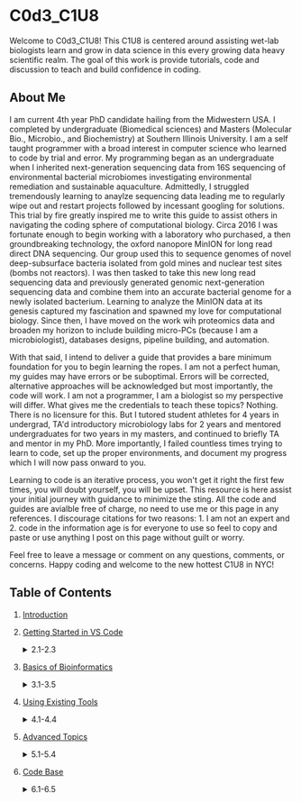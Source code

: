 # C0d3_C1U8

Welcome to C0d3_C1U8! This C1U8 is centered around assisting wet-lab biologists learn and grow in data science in this every growing data heavy scientific realm. The goal of this work is provide tutorials, code and discussion to teach and build confidence in coding. 

## About Me

I am current 4th year PhD candidate hailing from the Midwestern USA. I completed by undergraduate (Biomedical sciences) and Masters (Molecular Bio., Microbio., and Biochemistry) at Southern Illinois University. I am a self taught programmer with a broad interest in computer science who learned to code by trial and error. My programming began as an undergraduate when I inherited next-generation sequencing data from 16S sequencing of environmental bacterial microbiomes investigating environmental remediation and sustainable aquaculture. Admittedly, I struggled tremendously learning to anaylze sequencing data leading me to regularly wipe out and restart projects followed by incessant googling for solutions. This trial by fire greatly inspired me to write this guide to assist others in navigating the coding sphere of computational biology. Circa 2016 I was fortunate enough to begin working with a laboratory who purchased, a then groundbreaking technology, the oxford nanopore MinION for long read direct DNA sequencing. Our group used this to sequence genomes of novel deep-subsurface bacteria isolated from gold mines and nuclear test sites (bombs not reactors). I was then tasked to take this new long read sequencing data and previously generated genomic next-generation sequencing data and combine them into an accurate bacterial genome for a newly isolated bacterium. Learning to analyze the MinION data at its genesis captured my fascination and spawned my love for computational biology. Since then, I have moved on the work wih proteomics data and broaden my horizon to include building micro-PCs (because I am a microbiologist), databases designs, pipeline building, and automation. 

With that said, I intend to deliver a guide that provides a bare minimum foundation for you to begin learning the ropes. I am not a perfect human, my guides may have errors or be suboptimal. Errors will be corrected, alternative approaches will be acknowledged but most importantly, the code will work. I am not a programmer, I am a biologist so my perspective will differ. What gives me the credentials to teach these topics? Nothing. There is no licensure for this. But I tutored student athletes for 4 years in undergrad, TA'd introductory microbiology labs for 2 years and mentored undergraduates for two years in my masters, and continued to briefly TA and mentor in my PhD. More importantly, I failed countless times trying to learn to code, set up the proper environments, and document my progress which I will now pass onward to you.

Learning to code is an iterative process, you won't get it right the first few times, you will doubt yourself, you will be upset. This resource is here assist your initial journey with guidance to minimize the sting. All the code and guides are avialble free of charge, no need to use me or this page in any references. I discourage citations for two reasons: 1. I am not an expert and 2. code in the information age is for everyone to use so feel to copy and paste or use anything I post on this page without guilt or worry.

Feel free to leave a message or comment on any questions, comments, or concerns. Happy coding and welcome to the new hottest C1U8 in NYC!

## Table of Contents

1. [Introduction]()<br>

2. [Getting Started in VS Code]()<br><details><summary>2.1-2.3</summary>
   2.1. [Switching from RStudio to VS Code]()<br>
   2.2. [Setting up Python in VS Code]()<br>
   2.3. [Other recommended VS Code Extenstions]()<br>
   </details>
3. [Basics of Bioinformatics]()<br><details><summary>3.1-3.5</summary>
   3.1. [Understanding File Types and Formats]()<br>
   3.2. [File Import]()<br>
   3.3. [Data Cleaning and Organizing]()<br>
   3.4. [Summarizing Data]()<br>
   3.5. [Functions, Loops, Decorators]()<br>
   </details>
4. [Using Existing Tools]()<br><details><summary>4.1-4.4</summary>
   4.1. [Command Line Tools and BASH]()<br>
   4.2. [Read Alignment]()<br>
   4.3. [Short and Long Read DNA Sequencing]()<br>
   4.4. [Bacterial Genome Assembly]()<br>
   </details>
5. [Advanced Topics]()<br><details><summary>5.1-5.4</summary>
   5.1. [Automation and Scripting]()<br>
   5.2. [Database Management]()<br>
   5.3. [Building a Custom Computer Cluster]()<br>
   5.4. [Building a Data Dashboard]()<br>
   </details>
6. [Code Base]()<br><details><summary>6.1-6.5</summary>
   6.1. [Manipulating Text]()<br>
   6.2. [Filtering Data]()<br>
   6.3. [Parsing Data]()<br>
   6.4. [Quality of Life]()<br>
   6.5. [Solving Annoyances]()<br>
   </details>
